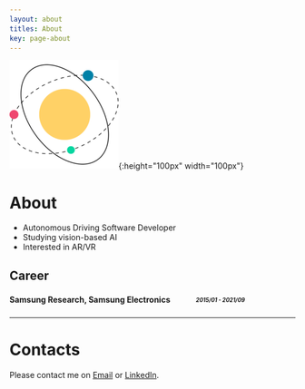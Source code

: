 ```yaml
---
layout: about
titles: About
key: page-about
---
```


![hi-space](/assets/android-chrome-192x192.png){:height="100px" width="100px"}

# About

- Autonomous Driving Software Developer
- Studying vision-based AI
- Interested in AR/VR 

## Career

#### Samsung Research, Samsung Electronics  　　　<sub><sup>_2015/01 - 2021/09_</sup></sub>

---

# Contacts

Please contact me on [Email]() or [LinkedIn](https://www.linkedin.com/in/yoo-lee/).
